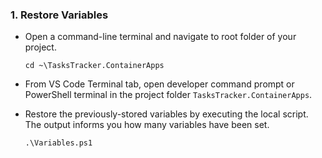### 1. Restore Variables

- Open a command-line terminal and navigate to root folder of your project.

    ```shell
    cd ~\TasksTracker.ContainerApps
    ```

- From VS Code Terminal tab, open developer command prompt or PowerShell terminal in the project folder `TasksTracker.ContainerApps`.

- Restore the previously-stored variables by executing the local script. The output informs you how many variables have been set.

    ```shell
    .\Variables.ps1
    ```
